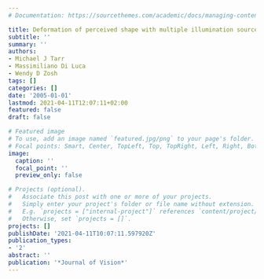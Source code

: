 ```yaml
---
# Documentation: https://sourcethemes.com/academic/docs/managing-content/

title: Deformation of perceived shape with multiple illumination sources
subtitle: ''
summary: ''
authors:
- Michael J Tarr
- Massimiliano Di Luca
- Wendy D Zosh
tags: []
categories: []
date: '2005-01-01'
lastmod: 2021-04-11T12:07:11+02:00
featured: false
draft: false

# Featured image
# To use, add an image named `featured.jpg/png` to your page's folder.
# Focal points: Smart, Center, TopLeft, Top, TopRight, Left, Right, BottomLeft, Bottom, BottomRight.
image:
  caption: ''
  focal_point: ''
  preview_only: false

# Projects (optional).
#   Associate this post with one or more of your projects.
#   Simply enter your project's folder or file name without extension.
#   E.g. `projects = ["internal-project"]` references `content/project/deep-learning/index.md`.
#   Otherwise, set `projects = []`.
projects: []
publishDate: '2021-04-11T10:07:11.597920Z'
publication_types:
- '2'
abstract: ''
publication: '*Journal of Vision*'
---
```


